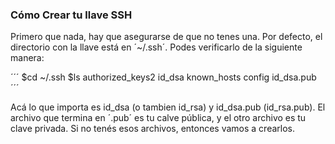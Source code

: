 ### Cómo Crear tu llave SSH

Primero que nada, hay que asegurarse de que no tenes una. Por defecto, el directorio con la llave
está en ´~/.ssh´. Podes verificarlo de la siguiente manera:


´´´
$cd ~/.ssh
$ls
authorized_keys2  id_dsa       known_hosts
config            id_dsa.pub
´´´

Acá lo que importa es id_dsa (o tambien id_rsa) y id_dsa.pub (id_rsa.pub). El archivo que termina
en ´.pub´ es tu calve pública, y el otro archivo es tu clave privada. Si no tenés esos archivos,
entonces vamos a crearlos.


